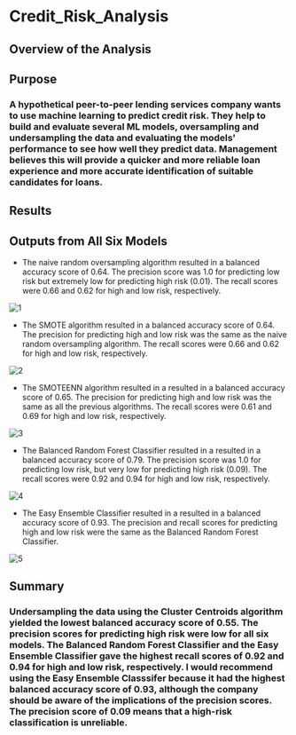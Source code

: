 # Credit_Risk_Analysis
## Overview of the Analysis

## Purpose
### A hypothetical peer-to-peer lending services company wants to use machine learning to predict credit risk. They help to build and evaluate several ML models, oversampling and undersampling the data and evaluating the models' performance to see how well they predict data. Management believes this will provide a quicker and more reliable loan experience and more accurate identification of suitable candidates for loans.

## Results
## Outputs from All Six Models
- The naive random oversampling algorithm resulted in a balanced accuracy score of 0.64. The precision score was 1.0 for predicting low risk but extremely low for predicting high risk (0.01). The recall scores were 0.66 and 0.62 for high and low risk, respectively.

![1](https://user-images.githubusercontent.com/90746609/149885087-cfcd18af-9c15-4cdf-a961-f45a961e509b.jpg)

- The SMOTE algorithm resulted in a balanced accuracy score of 0.64. The precision for predicting high and low risk was the same as the naive random oversampling algorithm. The recall scores were 0.66 and 0.62 for high and low risk, respectively.

![2](https://user-images.githubusercontent.com/90746609/149885880-0ce4279f-feb5-4f5c-9b9e-4fbd19e86844.jpg)

- The SMOTEENN algorithm resulted in a resulted in a balanced accuracy score of 0.65. The precision for predicting high and low risk was the same as all the previous algorithms. The recall scores were 0.61 and 0.69 for high and low risk, respectively.


![3](https://user-images.githubusercontent.com/90746609/149886372-a658506a-71b5-479c-8e1d-c964ed6416cd.jpg)


- The Balanced Random Forest Classifier resulted in a resulted in a balanced accuracy score of 0.79. The precision score was 1.0 for predicting low risk, but very low for predicting high risk (0.09). The recall scores were 0.92 and 0.94 for high and low risk, respectively.


![4](https://user-images.githubusercontent.com/90746609/149886770-33a2b7b3-4ff6-4bff-bd1c-0632ce0337c9.jpg)


- The Easy Ensemble Classifier resulted in a resulted in a balanced accuracy score of 0.93. The precision and recall scores for predicting high and low risk were the same as the Balanced Random Forest Classifier.

![5](https://user-images.githubusercontent.com/90746609/149886922-25fea426-6441-42bc-9929-26a82163e364.jpg)

## Summary
### Undersampling the data using the Cluster Centroids algorithm yielded the lowest balanced accuracy score of 0.55. The precision scores for predicting high risk were low for all six models. The Balanced Random Forest Classifier and the Easy Ensemble Classifier gave the highest recall scores of 0.92 and 0.94 for high and low risk, respectively. I would recommend using the Easy Ensemble Classsifer because it had the highest balanced accuracy score of 0.93, although the company should be aware of the implications of the precision scores. The precision score of 0.09 means that a high-risk classification is unreliable.


